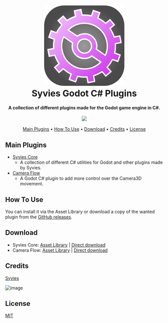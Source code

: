 
<h1 align="center">
  <br>
  <a href="https://github.com/Syvies/syvies-plugins"><img src="https://raw.githubusercontent.com/Syvies/syvies-plugins/master/addons/syvies-core/syvies-core-icon.png" alt="Syvies Plugin" width="256"></a>
  <br>
  Syvies Godot C# Plugins
  <br>
</h1>

<h4 align="center">A collection of different plugins made for the Godot game engine in C#.</h4>

<p align="center">
  <a href="https://skillicons.dev">
    <img src="https://skillicons.dev/icons?i=godot,cs,github" />
  </a>
</p>

<p align="center">
  <a href="#main-plugins">Main Plugins</a> •
  <a href="#how-to-use">How To Use</a> •
  <a href="#download">Download</a> •
  <a href="#credits">Credits</a> •
  <a href="#license">License</a>
</p>

## Main Plugins

* [Syvies Core](https://github.com/Syvies/syvies-plugins/tree/syvies-core/addons/syvies-core)
  - A collection of different C# utilities for Godot and other plugins made by Syvies.
* [Camera Flow](https://github.com/Syvies/syvies-plugins/tree/camera-flow/addons/camera-flow)
  - A Godot C# plugin to add more control over the Camera3D movement.

## How To Use

You can install it via the Asset Library or download a copy of the wanted plugin from the [GitHub releases](https://github.com/Syvies/syvies-plugins/releases).

## Download

- Syvies Core: [Asset Library](https://godotengine.org/asset-library/asset/3833) | [Direct download](https://github.com/Syvies/syvies-plugins/archive/refs/tags/syvies-core-v0.1.0.zip)
- Camera Flow: [Asset Library](https://godotengine.org/asset-library/asset/3834) | [Direct download](https://github.com/Syvies/syvies-plugins/archive/refs/tags/camera-flow-v0.1.0.zip)

## Credits

[Syvies](https://github.com/Syvies)

![image](https://github-profile-summary-cards.vercel.app/api/cards/profile-details?username=syvies&theme=tokyonight)

## License

[MIT](https://github.com/Syvies/syvies-plugins/blob/master/LICENSE)
